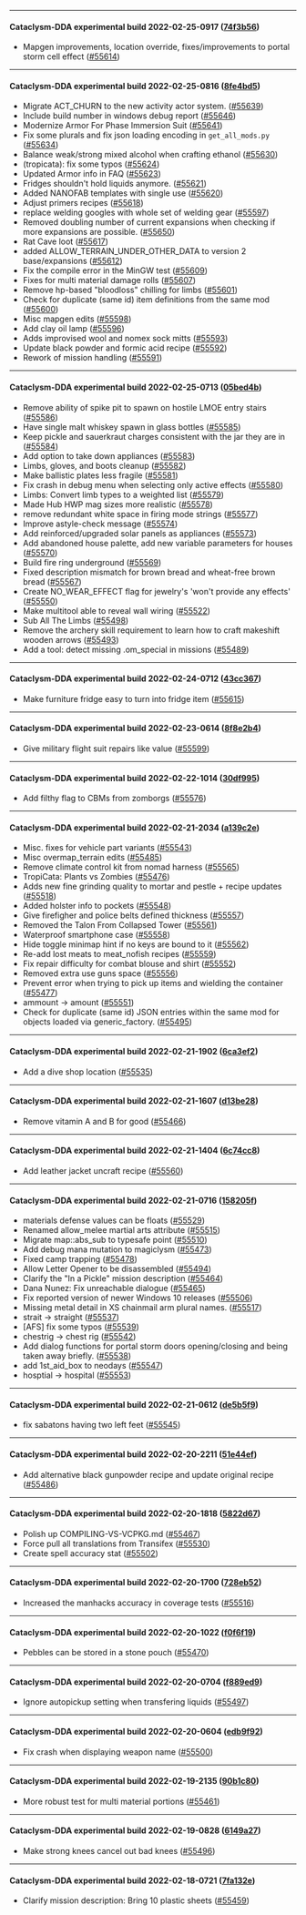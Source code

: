 
---

#### Cataclysm-DDA experimental build 2022-02-25-0917 ([74f3b56](https://github.com/CleverRaven/Cataclysm-DDA/releases/tag/cdda-experimental-2022-02-25-0917))

* Mapgen improvements, location override, fixes/improvements to portal storm cell effect ([#55614](https://github.com/CleverRaven/Cataclysm-DDA/pull/55614))

---

#### Cataclysm-DDA experimental build 2022-02-25-0816 ([8fe4bd5](https://github.com/CleverRaven/Cataclysm-DDA/releases/tag/cdda-experimental-2022-02-25-0816))

* Migrate ACT_CHURN to the new activity actor system. ([#55639](https://github.com/CleverRaven/Cataclysm-DDA/pull/55639))
* Include build number in windows debug report ([#55646](https://github.com/CleverRaven/Cataclysm-DDA/pull/55646))
* Modernize Armor For Phase Immersion Suit ([#55641](https://github.com/CleverRaven/Cataclysm-DDA/pull/55641))
* Fix some plurals and fix json loading encoding in `get_all_mods.py` ([#55634](https://github.com/CleverRaven/Cataclysm-DDA/pull/55634))
* Balance weak/strong mixed alcohol when crafting ethanol ([#55630](https://github.com/CleverRaven/Cataclysm-DDA/pull/55630))
* (tropicata): fix some typos ([#55624](https://github.com/CleverRaven/Cataclysm-DDA/pull/55624))
* Updated Armor info in FAQ ([#55623](https://github.com/CleverRaven/Cataclysm-DDA/pull/55623))
* Fridges shouldn't hold liquids anymore.  ([#55621](https://github.com/CleverRaven/Cataclysm-DDA/pull/55621))
* Added NANOFAB templates with single use ([#55620](https://github.com/CleverRaven/Cataclysm-DDA/pull/55620))
* Adjust primers recipes ([#55618](https://github.com/CleverRaven/Cataclysm-DDA/pull/55618))
* replace welding googles with whole set of welding gear ([#55597](https://github.com/CleverRaven/Cataclysm-DDA/pull/55597))
* Removed doubling number of current expansions when checking if more expansions are possible. ([#55650](https://github.com/CleverRaven/Cataclysm-DDA/pull/55650))
* Rat Cave loot ([#55617](https://github.com/CleverRaven/Cataclysm-DDA/pull/55617))
* added ALLOW_TERRAIN_UNDER_OTHER_DATA to version 2 base/expansions ([#55612](https://github.com/CleverRaven/Cataclysm-DDA/pull/55612))
* Fix the compile error in the MinGW test ([#55609](https://github.com/CleverRaven/Cataclysm-DDA/pull/55609))
* Fixes for multi material damage rolls ([#55607](https://github.com/CleverRaven/Cataclysm-DDA/pull/55607))
* Remove hp-based "bloodloss" chilling for limbs ([#55601](https://github.com/CleverRaven/Cataclysm-DDA/pull/55601))
* Check for duplicate (same id) item definitions from the same mod  ([#55600](https://github.com/CleverRaven/Cataclysm-DDA/pull/55600))
* Misc mapgen edits ([#55598](https://github.com/CleverRaven/Cataclysm-DDA/pull/55598))
* Add clay oil lamp ([#55596](https://github.com/CleverRaven/Cataclysm-DDA/pull/55596))
* Adds improvised wool and nomex sock mitts ([#55593](https://github.com/CleverRaven/Cataclysm-DDA/pull/55593))
* Update black powder and formic acid recipe ([#55592](https://github.com/CleverRaven/Cataclysm-DDA/pull/55592))
* Rework of mission handling ([#55591](https://github.com/CleverRaven/Cataclysm-DDA/pull/55591))

---

#### Cataclysm-DDA experimental build 2022-02-25-0713 ([05bed4b](https://github.com/CleverRaven/Cataclysm-DDA/releases/tag/cdda-experimental-2022-02-25-0713))

* Remove ability of spike pit to spawn on hostile LMOE entry stairs ([#55586](https://github.com/CleverRaven/Cataclysm-DDA/pull/55586))
* Have single malt whiskey spawn in glass bottles ([#55585](https://github.com/CleverRaven/Cataclysm-DDA/pull/55585))
* Keep pickle and sauerkraut charges consistent with the jar they are in ([#55584](https://github.com/CleverRaven/Cataclysm-DDA/pull/55584))
* Add option to take down appliances ([#55583](https://github.com/CleverRaven/Cataclysm-DDA/pull/55583))
* Limbs, gloves, and boots cleanup ([#55582](https://github.com/CleverRaven/Cataclysm-DDA/pull/55582))
* Make ballistic plates less fragile ([#55581](https://github.com/CleverRaven/Cataclysm-DDA/pull/55581))
* Fix crash in debug menu when selecting only active effects ([#55580](https://github.com/CleverRaven/Cataclysm-DDA/pull/55580))
* Limbs: Convert limb types to a weighted list ([#55579](https://github.com/CleverRaven/Cataclysm-DDA/pull/55579))
* Made Hub HWP mag sizes more realistic ([#55578](https://github.com/CleverRaven/Cataclysm-DDA/pull/55578))
* remove redundant white space in firing mode strings ([#55577](https://github.com/CleverRaven/Cataclysm-DDA/pull/55577))
* Improve astyle-check message ([#55574](https://github.com/CleverRaven/Cataclysm-DDA/pull/55574))
* Add reinforced/upgraded solar panels as appliances ([#55573](https://github.com/CleverRaven/Cataclysm-DDA/pull/55573))
* Add abandoned house palette, add new variable parameters for houses ([#55570](https://github.com/CleverRaven/Cataclysm-DDA/pull/55570))
* Build fire ring underground ([#55569](https://github.com/CleverRaven/Cataclysm-DDA/pull/55569))
* Fixed description mismatch for brown bread and wheat-free brown bread ([#55567](https://github.com/CleverRaven/Cataclysm-DDA/pull/55567))
* Create NO_WEAR_EFFECT flag for jewelry's 'won't provide any effects' ([#55550](https://github.com/CleverRaven/Cataclysm-DDA/pull/55550))
* Make multitool able to reveal wall wiring ([#55522](https://github.com/CleverRaven/Cataclysm-DDA/pull/55522))
* Sub All The Limbs ([#55498](https://github.com/CleverRaven/Cataclysm-DDA/pull/55498))
* Remove the archery skill requirement to learn how to craft makeshift wooden arrows ([#55493](https://github.com/CleverRaven/Cataclysm-DDA/pull/55493))
* Add a tool: detect missing .om_special in missions ([#55489](https://github.com/CleverRaven/Cataclysm-DDA/pull/55489))

---

#### Cataclysm-DDA experimental build 2022-02-24-0712 ([43cc367](https://github.com/CleverRaven/Cataclysm-DDA/releases/tag/cdda-experimental-2022-02-24-0712))

* Make furniture fridge easy to turn into fridge item ([#55615](https://github.com/CleverRaven/Cataclysm-DDA/pull/55615))

---

#### Cataclysm-DDA experimental build 2022-02-23-0614 ([8f8e2b4](https://github.com/CleverRaven/Cataclysm-DDA/releases/tag/cdda-experimental-2022-02-23-0614))

* Give military flight suit repairs like value ([#55599](https://github.com/CleverRaven/Cataclysm-DDA/pull/55599))

---

#### Cataclysm-DDA experimental build 2022-02-22-1014 ([30df995](https://github.com/CleverRaven/Cataclysm-DDA/releases/tag/cdda-experimental-2022-02-22-1014))

* Add filthy flag to CBMs from zomborgs ([#55576](https://github.com/CleverRaven/Cataclysm-DDA/pull/55576))

---

#### Cataclysm-DDA experimental build 2022-02-21-2034 ([a139c2e](https://github.com/CleverRaven/Cataclysm-DDA/releases/tag/cdda-experimental-2022-02-21-2034))

* Misc. fixes for vehicle part variants ([#55543](https://github.com/CleverRaven/Cataclysm-DDA/pull/55543))
* Misc overmap_terrain edits ([#55485](https://github.com/CleverRaven/Cataclysm-DDA/pull/55485))
* Remove climate control kit from nomad harness ([#55565](https://github.com/CleverRaven/Cataclysm-DDA/pull/55565))
* TropiCata: Plants vs Zombies  ([#55476](https://github.com/CleverRaven/Cataclysm-DDA/pull/55476))
* Adds new fine grinding quality to mortar and pestle + recipe updates ([#55518](https://github.com/CleverRaven/Cataclysm-DDA/pull/55518))
* Added holster info to pockets ([#55548](https://github.com/CleverRaven/Cataclysm-DDA/pull/55548))
* Give firefigher and police belts defined thickness ([#55557](https://github.com/CleverRaven/Cataclysm-DDA/pull/55557))
* Removed the Talon From Collapsed Tower ([#55561](https://github.com/CleverRaven/Cataclysm-DDA/pull/55561))
* Waterproof smartphone case ([#55558](https://github.com/CleverRaven/Cataclysm-DDA/pull/55558))
* Hide toggle minimap hint if no keys are bound to it ([#55562](https://github.com/CleverRaven/Cataclysm-DDA/pull/55562))
* Re-add lost meats to meat_nofish recipes ([#55559](https://github.com/CleverRaven/Cataclysm-DDA/pull/55559))
* Fix repair difficulty for combat blouse and shirt ([#55552](https://github.com/CleverRaven/Cataclysm-DDA/pull/55552))
* Removed extra use guns space ([#55556](https://github.com/CleverRaven/Cataclysm-DDA/pull/55556))
* Prevent error when trying to pick up items and wielding the container ([#55477](https://github.com/CleverRaven/Cataclysm-DDA/pull/55477))
* ammount -> amount ([#55551](https://github.com/CleverRaven/Cataclysm-DDA/pull/55551))
* Check for duplicate (same id) JSON entries within the same mod for objects loaded via generic_factory. ([#55495](https://github.com/CleverRaven/Cataclysm-DDA/pull/55495))

---

#### Cataclysm-DDA experimental build 2022-02-21-1902 ([6ca3ef2](https://github.com/CleverRaven/Cataclysm-DDA/releases/tag/cdda-experimental-2022-02-21-1902))

* Add a dive shop location ([#55535](https://github.com/CleverRaven/Cataclysm-DDA/pull/55535))

---

#### Cataclysm-DDA experimental build 2022-02-21-1607 ([d13be28](https://github.com/CleverRaven/Cataclysm-DDA/releases/tag/cdda-experimental-2022-02-21-1607))

* Remove vitamin A and B for good ([#55466](https://github.com/CleverRaven/Cataclysm-DDA/pull/55466))

---

#### Cataclysm-DDA experimental build 2022-02-21-1404 ([6c74cc8](https://github.com/CleverRaven/Cataclysm-DDA/releases/tag/cdda-experimental-2022-02-21-1404))

* Add leather jacket uncraft recipe ([#55560](https://github.com/CleverRaven/Cataclysm-DDA/pull/55560))

---

#### Cataclysm-DDA experimental build 2022-02-21-0716 ([158205f](https://github.com/CleverRaven/Cataclysm-DDA/releases/tag/cdda-experimental-2022-02-21-0716))

* materials defense values can be floats ([#55529](https://github.com/CleverRaven/Cataclysm-DDA/pull/55529))
* Renamed allow_melee martial arts attribute ([#55515](https://github.com/CleverRaven/Cataclysm-DDA/pull/55515))
* Migrate map::abs_sub to typesafe point ([#55510](https://github.com/CleverRaven/Cataclysm-DDA/pull/55510))
* Add debug mana mutation to magiclysm ([#55473](https://github.com/CleverRaven/Cataclysm-DDA/pull/55473))
* Fixed camp trapping ([#55478](https://github.com/CleverRaven/Cataclysm-DDA/pull/55478))
* Allow Letter Opener to be disassembled ([#55494](https://github.com/CleverRaven/Cataclysm-DDA/pull/55494))
* Clarify the "In a Pickle" mission description ([#55464](https://github.com/CleverRaven/Cataclysm-DDA/pull/55464))
* Dana Nunez: Fix unreachable dialogue ([#55465](https://github.com/CleverRaven/Cataclysm-DDA/pull/55465))
* Fix reported version of newer Windows 10 releases ([#55506](https://github.com/CleverRaven/Cataclysm-DDA/pull/55506))
* Missing metal detail in XS chainmail arm plural names. ([#55517](https://github.com/CleverRaven/Cataclysm-DDA/pull/55517))
* strait -> straight ([#55537](https://github.com/CleverRaven/Cataclysm-DDA/pull/55537))
* [AFS] fix some typos ([#55539](https://github.com/CleverRaven/Cataclysm-DDA/pull/55539))
* chestrig → chest rig ([#55542](https://github.com/CleverRaven/Cataclysm-DDA/pull/55542))
* Add dialog functions for portal storm doors opening/closing and being taken away briefly. ([#55538](https://github.com/CleverRaven/Cataclysm-DDA/pull/55538))
* add 1st_aid_box to neodays ([#55547](https://github.com/CleverRaven/Cataclysm-DDA/pull/55547))
* hosptial -> hospital ([#55553](https://github.com/CleverRaven/Cataclysm-DDA/pull/55553))

---

#### Cataclysm-DDA experimental build 2022-02-21-0612 ([de5b5f9](https://github.com/CleverRaven/Cataclysm-DDA/releases/tag/cdda-experimental-2022-02-21-0612))

* fix sabatons having two left feet ([#55545](https://github.com/CleverRaven/Cataclysm-DDA/pull/55545))

---

#### Cataclysm-DDA experimental build 2022-02-20-2211 ([51e44ef](https://github.com/CleverRaven/Cataclysm-DDA/releases/tag/cdda-experimental-2022-02-20-2211))

* Add alternative black gunpowder recipe and update original recipe ([#55486](https://github.com/CleverRaven/Cataclysm-DDA/pull/55486))

---

#### Cataclysm-DDA experimental build 2022-02-20-1818 ([5822d67](https://github.com/CleverRaven/Cataclysm-DDA/releases/tag/cdda-experimental-2022-02-20-1818))

* Polish up COMPILING-VS-VCPKG.md ([#55467](https://github.com/CleverRaven/Cataclysm-DDA/pull/55467))
* Force pull all translations from Transifex ([#55530](https://github.com/CleverRaven/Cataclysm-DDA/pull/55530))
* Create spell accuracy stat ([#55502](https://github.com/CleverRaven/Cataclysm-DDA/pull/55502))

---

#### Cataclysm-DDA experimental build 2022-02-20-1700 ([728eb52](https://github.com/CleverRaven/Cataclysm-DDA/releases/tag/cdda-experimental-2022-02-20-1700))

* Increased the manhacks accuracy in coverage tests ([#55516](https://github.com/CleverRaven/Cataclysm-DDA/pull/55516))

---

#### Cataclysm-DDA experimental build 2022-02-20-1022 ([f0f6f19](https://github.com/CleverRaven/Cataclysm-DDA/releases/tag/cdda-experimental-2022-02-20-1022))

* Pebbles can be stored in a stone pouch ([#55470](https://github.com/CleverRaven/Cataclysm-DDA/pull/55470))

---

#### Cataclysm-DDA experimental build 2022-02-20-0704 ([f889ed9](https://github.com/CleverRaven/Cataclysm-DDA/releases/tag/cdda-experimental-2022-02-20-0704))

* Ignore autopickup setting when transfering liquids ([#55497](https://github.com/CleverRaven/Cataclysm-DDA/pull/55497))

---

#### Cataclysm-DDA experimental build 2022-02-20-0604 ([edb9f92](https://github.com/CleverRaven/Cataclysm-DDA/releases/tag/cdda-experimental-2022-02-20-0604))

* Fix crash when displaying weapon name ([#55500](https://github.com/CleverRaven/Cataclysm-DDA/pull/55500))

---

#### Cataclysm-DDA experimental build 2022-02-19-2135 ([90b1c80](https://github.com/CleverRaven/Cataclysm-DDA/releases/tag/cdda-experimental-2022-02-19-2135))

* More robust test for multi material portions ([#55461](https://github.com/CleverRaven/Cataclysm-DDA/pull/55461))

---

#### Cataclysm-DDA experimental build 2022-02-19-0828 ([6149a27](https://github.com/CleverRaven/Cataclysm-DDA/releases/tag/cdda-experimental-2022-02-19-0828))

* Make strong knees cancel out bad knees ([#55496](https://github.com/CleverRaven/Cataclysm-DDA/pull/55496))

---

#### Cataclysm-DDA experimental build 2022-02-18-0721 ([7fa132e](https://github.com/CleverRaven/Cataclysm-DDA/releases/tag/cdda-experimental-2022-02-18-0721))

* Clarify mission description: Bring 10 plastic sheets ([#55459](https://github.com/CleverRaven/Cataclysm-DDA/pull/55459))
